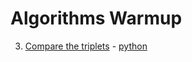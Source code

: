 # Algorithms Warmup

3. [Compare the triplets](https://www.hackerrank.com/challenges/compare-the-triplets) - [python](compare_the_triplets.py)